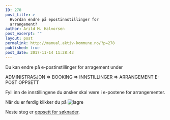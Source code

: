 ```yaml
---
ID: 278
post_title: >
  Hvordan endre på epostinnstillinger for
  arrangement?
author: Arild M. Halvorsen
post_excerpt: ""
layout: post
permalink: http://manual.aktiv-kommune.no/?p=278
published: true
post_date: 2017-11-14 11:28:43
---
```

Du kan endre på e-postinstillinger for arragement under 

ADMINISTRASJON => BOOKING => INNSTILLINGER => ARRANGEMENT E-POST OPPSETT

Fyll inn de innstillingene du ønsker skal være i e-postene for arrangementer.

Når du er ferdig klikker du på 
![lagre](http://manual.aktiv-kommune.no/wp-content/uploads/2017/12/lagre.png)

Neste steg er [oppsett for søknader](https://manual.aktiv-kommune.no/?p=281).